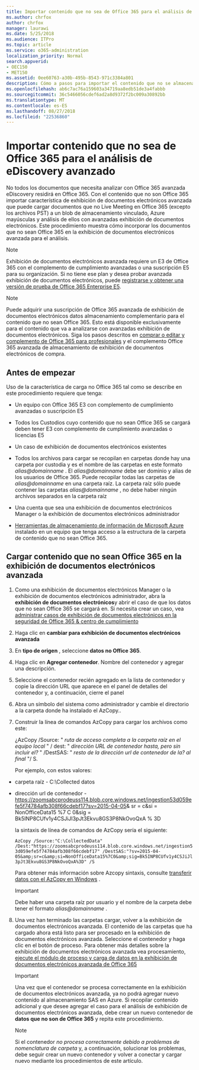 ```yaml
---
title: Importar contenido que no sea de Office 365 para el análisis de eDiscovery avanzado
ms.author: chrfox
author: chrfox
manager: laurawi
ms.date: 5/25/2018
ms.audience: ITPro
ms.topic: article
ms.service: o365-administration
localization_priority: Normal
search.appverid:
- OEC150
- MET150
ms.assetid: 0ee60763-a30b-495b-8543-971c3384a801
description: Cómo a pasos para importar el contenido que no se almacena en O365 en un Azure blob para que se puede analizar con donde
ms.openlocfilehash: ab6c7ac76a159603a34719aa8edb51de3a4fabbb
ms.sourcegitcommit: 36c5466056cdef6ad2a8d9372f2bc009a30892bb
ms.translationtype: MT
ms.contentlocale: es-ES
ms.lasthandoff: 08/27/2018
ms.locfileid: "22536860"
---
```

# <a name="import-non-office-365-content-for-advanced-ediscovery-analysis"></a>Importar contenido que no sea de Office 365 para el análisis de eDiscovery avanzado

No todos los documentos que necesita analizar con Office 365 avanzada eDiscovery residirá en Office 365. Con el contenido que no son Office 365 importar característica de exhibición de documentos electrónicos avanzada que puede cargar documentos que no Live Meeting en Office 365 (excepto los archivos PST) a un blob de almacenamiento vinculado, Azure mayúsculas y análisis de ellos con avanzadas exhibición de documentos electrónicos. Este procedimiento muestra cómo incorporar los documentos que no sean Office 365 en la exhibición de documentos electrónicos avanzada para el análisis.
  
> [!NOTE]
> Exhibición de documentos electrónicos avanzada requiere un E3 de Office 365 con el complemento de cumplimiento avanzadas o una suscripción E5 para su organización. Si no tiene ese plan y desea probar avanzada exhibición de documentos electrónicos, puede [registrarse y obtener una versión de prueba de Office 365 Enterprise E5](https://go.microsoft.com/fwlink/p/?LinkID=698279). 
  
> [!NOTE]
> Puede adquirir una suscripción de Office 365 avanzada de exhibición de documentos electrónicos datos almacenamiento complementario para el contenido que no sean Office 365. Esto está disponible exclusivamente para el contenido que va a analizarse con avanzadas exhibición de documentos electrónicos. Siga los pasos descritos en [comprar o editar y complemento de Office 365 para profesionales](https://support.office.com/article/Buy-or-edit-an-add-on-for-Office-365-for-business-4e7b57d6-b93b-457d-aecd-0ea58bff07a6) y el complemento Office 365 avanzada de almacenamiento de exhibición de documentos electrónicos de compra. 
  
## <a name="before-you-begin"></a>Antes de empezar

Uso de la característica de carga no Office 365 tal como se describe en este procedimiento requiere que tenga:
  
- Un equipo con Office 365 E3 con complemento de cumplimiento avanzadas o suscripción E5
    
- Todos los Custodios cuyo contenido que no sean Office 365 se cargará deben tener E3 con complemento de cumplimiento avanzadas o licencias E5
    
- Un caso de exhibición de documentos electrónicos existentes
    
- Todos los archivos para cargar se recopilan en carpetas donde hay una carpeta por custodia y es el nombre de las carpetas en este formato *alias@domainname* . El *alias@domainname* debe ser dominio y alias de los usuarios de Office 365. Puede recopilar todas las carpetas de *alias@domainname* en una carpeta raíz. La carpeta raíz sólo puede contener las carpetas *alias@domainname* , no debe haber ningún archivos separados en la carpeta raíz 
    
- Una cuenta que sea una exhibición de documentos electrónicos Manager o la exhibición de documentos electrónicos administrador
    
- [Herramientas de almacenamiento de información de Microsoft Azure](https://aka.ms/downloadazcopy) instalado en un equipo que tenga acceso a la estructura de la carpeta de contenido que no sean Office 365. 
    
## <a name="upload-non-office-365-content-into-advanced-ediscovery"></a>Cargar contenido que no sean Office 365 en la exhibición de documentos electrónicos avanzada

1. Como una exhibición de documentos electrónicos Manager o la exhibición de documentos electrónicos administrador, abra la **exhibición de documentos electrónicos**y abrir el caso de que los datos que no sean Office 365 se cargará en. Si necesita crear un caso, vea [administrar casos de exhibición de documentos electrónicos en la seguridad de Office 365 &amp; centro de cumplimiento](manage-ediscovery-cases.md)
    
2. Haga clic en **cambiar para exhibición de documentos electrónicos avanzada**
    
3. En **tipo de origen** , seleccione **datos no Office 365**.
    
4. Haga clic en **Agregar contenedor**. Nombre del contenedor y agregar una descripción.
    
5. Seleccione el contenedor recién agregado en la lista de contenedor y copie la dirección URL que aparece en el panel de detalles del contenedor y, a continuación, cierre el panel
    
6. Abra un símbolo del sistema como administrador y cambie el directorio a la carpeta donde ha instalado el AzCopy..
    
7. Construir la línea de comandos AzCopy para cargar los archivos como este:
    
    ¿AzCopy /Source: " *ruta de acceso completa a la carpeta raíz en el equipo local* " / dest: " *dirección URL de contenedor hasta, pero sin incluir el?* " /DestSAS: " *resto de la dirección url de contenedor de la? al final* "/ S. 
    
    Por ejemplo, con estos valores: 
    
  - carpeta raíz - C:\Collected datos 
    
  - dirección url de contenedor - https://zoomsabcprodeuss114.blob.core.windows.net/ingestion53d059efe5f74784afb308f66cdebf17?sv=2015-04-05&amp; sr = c&amp;si = NonOfficeData15 %7 C 0&amp;sig = Bk5INP8CUfv1y4CSJiJl3pJt3Ekvu8GS3P8NkOvoQxA % 3D
    
    la sintaxis de línea de comandos de AzCopy sería el siguiente:
    
     `AzCopy /Source:"C:\CollectedData" /Dest:"https://zoomsabcprodeuss114.blob.core.windows.net/ingestion53d059efe5f74784afb308f66cdebf17" /DestSAS:"?sv=2015-04-05&amp;sr=c&amp;si=NonOfficeData15%7C0&amp;sig=Bk5INP8CUfv1y4CSJiJl3pJt3Ekvu8GS3P8NkOvoQxA%3D" /S`
    
    Para obtener más información sobre Azcopy sintaxis, consulte [transferir datos con el AzCopy en Windows](https://docs.microsoft.com/azure/storage/common/storage-use-azcopy) . 
    
    > [!IMPORTANT]
    > Debe haber una carpeta raíz por usuario y el nombre de la carpeta debe tener el formato *alias@domainname* . 
  
8. Una vez han terminado las carpetas cargar, volver a la exhibición de documentos electrónicos avanzada. El contenido de las carpetas que ha cargado ahora está listo para ser procesado en la exhibición de documentos electrónicos avanzada. Seleccione el contenedor y haga clic en el botón de proceso. Para obtener más detalles sobre la exhibición de documentos electrónicos avanzada vea procesamiento, [ejecute el módulo de proceso y carga de datos en la exhibición de documentos electrónicos avanzada de Office 365](run-the-process-module-and-load-data-in-advanced-ediscovery.md)
    
    > [!IMPORTANT]
    > Una vez que el contenedor se procesa correctamente en la exhibición de documentos electrónicos avanzada, ya no podrá agregar nuevo contenido al almacenamiento SAS en Azure. Si recopilar contenido adicional y que desee agregar el caso para el análisis de exhibición de documentos electrónicos avanzada, debe crear un nuevo contenedor de **datos que no son de Office 365** y repita este procedimiento. 
  
    > [!NOTE]
    > Si el contenedor *no procesa correctamente debido a problemas de nomenclatura de carpeta* y, a continuación, solucionar los problemas, debe seguir crear un nuevo contenedor y volver a conectar y cargar nuevo mediante los procedimientos de este artículo. 
  

